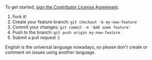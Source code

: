 To get started, [sign the Contributor License Agreement](https://www.clahub.com/agreements/OSBI/saiku-ui). 

1. Fork it!
2. Create your feature branch: `git checkout -b my-new-feature`
3. Commit your changes: `git commit -m 'Add some feature'`
4. Push to the branch: `git push origin my-new-feature`
5. Submit a pull request :)

English is the universal language nowadays, so please don't create or comment on issues using another language.
